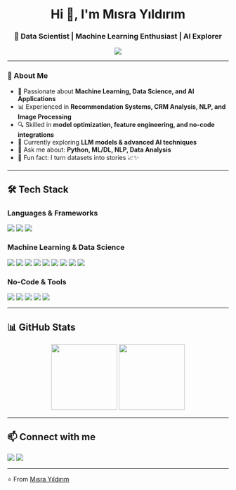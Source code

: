 <h1 align="center">Hi 👋, I'm Mısra Yıldırım</h1>
<h3 align="center">🚀 Data Scientist | Machine Learning Enthusiast | AI Explorer</h3>

<p align="center">
  <img src="https://readme-typing-svg.herokuapp.com?color=FF69B4&center=true&lines=Data+Science+%7C+Machine+Learning;LLM+%7C+Artificial+Intelligence;Python+Lover+%7C+Problem+Solver" />
</p>

---

### 🌟 About Me  
- 🎯 Passionate about **Machine Learning, Data Science, and AI Applications**  
- 📊 Experienced in **Recommendation Systems, CRM Analysis, NLP, and Image Processing**  
- 🔍 Skilled in **model optimization, feature engineering, and no-code integrations**  
- 🌱 Currently exploring **LLM models & advanced AI techniques**  
- 💬 Ask me about: **Python, ML/DL, NLP, Data Analysis**  
- 🎨 Fun fact: I turn datasets into stories 📈✨  

---

## 🛠️ Tech Stack  

### **Languages & Frameworks**
<p>
  <img src="https://img.shields.io/badge/Python-3776AB?style=for-the-badge&logo=python&logoColor=white"/>
  <img src="https://img.shields.io/badge/Angular-DD0031?style=for-the-badge&logo=angular&logoColor=white"/>
  <img src="https://img.shields.io/badge/Bootstrap-7952B3?style=for-the-badge&logo=bootstrap&logoColor=white"/>
</p>

### **Machine Learning & Data Science**
<p>
  <img src="https://img.shields.io/badge/Scikit--learn-F7931E?style=for-the-badge&logo=scikitlearn&logoColor=white"/>
  <img src="https://img.shields.io/badge/Pandas-150458?style=for-the-badge&logo=pandas&logoColor=white"/>
  <img src="https://img.shields.io/badge/NumPy-013243?style=for-the-badge&logo=numpy&logoColor=white"/>
  <img src="https://img.shields.io/badge/Matplotlib-005571?style=for-the-badge"/>
  <img src="https://img.shields.io/badge/Seaborn-4C8CBF?style=for-the-badge"/>
  <img src="https://img.shields.io/badge/XGBoost-FF6600?style=for-the-badge"/>
  <img src="https://img.shields.io/badge/CatBoost-FFCC00?style=for-the-badge"/>
  <img src="https://img.shields.io/badge/TensorFlow-FF6F00?style=for-the-badge&logo=tensorflow&logoColor=white"/>
  <img src="https://img.shields.io/badge/PyTorch-EE4C2C?style=for-the-badge&logo=pytorch&logoColor=white"/>
</p>

### **No-Code & Tools**
<p>
  <img src="https://img.shields.io/badge/Airtable-18BFFF?style=for-the-badge&logo=airtable&logoColor=white"/>
  <img src="https://img.shields.io/badge/Make.com-2F2E41?style=for-the-badge"/>
  <img src="https://img.shields.io/badge/Landbot-FF7F50?style=for-the-badge"/>
  <img src="https://img.shields.io/badge/Streamlit-FF4B4B?style=for-the-badge&logo=streamlit&logoColor=white"/>
  <img src="https://img.shields.io/badge/Git-F05032?style=for-the-badge&logo=git&logoColor=white"/>
</p>

---

## 📊 GitHub Stats  
<p align="center">
  <img src="https://github-readme-stats.vercel.app/api?username=misrayildirim&show_icons=true&theme=radical" height="150"/>
  <img src="https://github-readme-streak-stats.herokuapp.com/?user=misrayildirim&theme=radical" height="150"/>
</p>

---

## 📫 Connect with me  
<p>
  <a href="https://www.linkedin.com/in/misrayildirim/"><img src="https://img.shields.io/badge/LinkedIn-%230077B5.svg?style=for-the-badge&logo=linkedin&logoColor=white"/></a>
  <a href="mailto:misrayildirim@example.com"><img src="https://img.shields.io/badge/Email-%23D14836.svg?style=for-the-badge&logo=gmail&logoColor=white"/></a>
</p>

---
⭐️ From [Mısra Yıldırım](https://github.com/misrayildirim)
